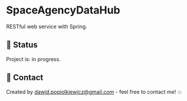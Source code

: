# SpaceAgencyDataHub
RESTful web service with Spring.

## :construction_worker: Status
Project is: in progress.

## :e-mail: Contact
Created by <dawid.popiolkiewicz@gmail.com> - feel free to contact me! :boom:
